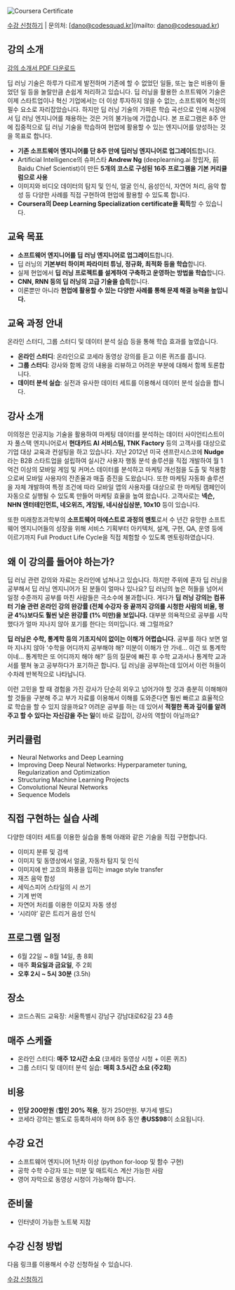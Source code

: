 ![Coursera Certificate](https://goo.gl/VU5C3y)

[수강 신청하기](https://goo.gl/AcWD4d) | 문의처: [dano@codesquad.kr](mailto: dano@codesquad.kr)
   
   
## 강의 소개

[강의 소개서 PDF 다운로드](https://goo.gl/STwZ9z)

 딥 러닝 기술은 하루가 다르게 발전하며 기존에 할 수 없었던 일들, 또는 높은 비용이 들었던 일 등을 놀랄만큼 손쉽게 처리하고 있습니다. 딥 러닝을 활용한 소프트웨어 기술은 이제 스타트업이나 혁신 기업에서는 더 이상 투자하지 않을 수 없는, 소프트웨어 혁신의 필수 요소로 자리잡았습니다. 하지만 딥 러닝 기술의 가파른 학습 곡선으로 인해 시장에서 딥 러닝 엔지니어를 채용하는 것은 거의 불가능에 가깝습니다. 본 프로그램은 8주 안에 집중적으로 딥 러닝 기술을 학습하여 현업에 활용할 수 있는 엔지니어를 양성하는 것을 목표로 합니다.

- **기존 소프트웨어 엔지니어를 단 8주 만에 딥러닝 엔지니어로 업그레이드**합니다.
- Artificial Intelligence의 슈퍼스타 **Andrew Ng** (deeplearning.ai 창립자, 前 Baidu Chief Scientist)이 만든 **5개의 코스로 구성된 16주 프로그램을 기본 커리큘럼으로 사용**
- 이미지와 비디오 데이터의 탐지 및 인식, 얼굴 인식, 음성인식, 자연어 처리, 음악 합성 등 다양한 사례를 직접 구현하여 현업에 활용할 수 있도록 합니다.
- **Coursera의 Deep Learning Specialization certificate을 획득**할 수 있습니다.

## 교육 목표
- **소프트웨어 엔지니어를 딥 러닝 엔지니어로 업그레이드**합니다.
- 딥 러닝의 **기본부터 하이퍼 파라미터 튜닝, 정규화, 최적화 등을 학습**합니다.
- 실제 현업에서 **딥 러닝 프로젝트를 설계하여 구축하고 운영하는 방법을 학습**합니다.
- **CNN, RNN 등의 딥 러닝의 고급 기술을 습득**합니다. 
- 이론뿐만 아니라 **현업에 활용할 수 있는 다양한 사례를 통해 문제 해결 능력을 높입니다.**

## 교육 과정 안내
온라인 스터디, 그룹 스터디 및 데이터 분석 실습 등을 통해 학습 효과를 높였습니다.

- **온라인 스터디**: 온라인으로 코세라 동영상 강의를 듣고 이론 퀴즈를 풉니다.
- **그룹 스터디**: 강사와 함께 강의 내용을 리뷰하고 어려운 부분에 대해서 함께 토론합니다.
- **데이터 분석 실습**: 실전과 유사한 데이터 세트를 이용해서 데이터 분석 실습을 합니다.

## 강사 소개

 이의정은 인공지능 기술을 활용하여 마케팅 데이터를 분석하는 데이터 사이언티스트이자 풀스택 엔지니어로서 **현대카드 AI 서비스팀, TNK Factory** 등의 고객사를 대상으로 기업 대상 교육과 컨설팅을 하고 있습니다. 지난 2012년 미국 샌프란시스코에 **Nudge**라는 B2B 스타트업을 설립하여 실시간 사용자 행동 분석 솔루션을 직접 개발하여 월 1억건 이상의 모바일 게임 및 커머스 데이터를 분석하고 마케팅 개선점을 도출 및 적용함으로써 모바일 사용자의 잔존율과 매출 증진을 도왔습니다. 또한 마케팅 자동화 솔루션을 자체 개발하여 특정 조건에 따라 모바일 앱의 사용자를 대상으로 한 마케팅 캠페인이 자동으로 실행될 수 있도록 만들어 마케팅 효율을 높여 왔습니다. 고객사로는 **넥슨, NHN 엔터테인먼트, 네오위즈, 게임빌, 네시삼십삼분, 10x10** 등이 있습니다.

 또한 미래창조과학부의 **소프트웨어 마에스트로 과정의 멘토**로서 수 년간 유망한 소프트웨어 엔지니어들의 성장을 위해 서비스 기획부터 아키텍처, 설계, 구현, QA, 운영 등에 이르기까지 Full Product Life Cycle을 직접 체험할 수 있도록 멘토링하였습니다.

## 왜 이 강의를 들어야 하는가?
 딥 러닝 관련 강의와 자료는 온라인에 넘쳐나고 있습니다. 하지만 주위에 혼자 딥 러닝을 공부해서 딥 러닝 엔지니어가 된 분들이 얼마나 있나요? 딥 러닝의 높은 허들을 넘어서 일정 수준까지 공부를 마친 사람들은 극소수에 불과합니다. 게다가 **딥 러닝 강의는 컴퓨터 기술 관련 온라인 강의 완강률 (전체 수강자 중 끝까지 강의를 시청한 사람의 비율, 평균 4%)보다도 훨씬 낮은 완강률 (1% 미만)을 보입니다.** 대부분 의욕적으로 공부를 시작했다가 얼마 지나지 않아 포기를 한다는 의미입니다. 왜 그럴까요?

 **딥 러닝은 수학, 통계학 등의 기초지식이 없이는 이해가 어렵습니다.** 공부를 하다 보면 얼마 지나지 않아 ‘수학을 어디까지 공부해야 해? 미분이 이해가 안 가네... 이건 또 통계학이네... 통계학은 또 어디까지 해야 해?’ 등의 질문에 빠진 후 수학 교과서나 통계학 교과서를 펼쳐 놓고 공부하다가 포기하곤 합니다. 딥 러닝을 공부하는데 있어서 이런 허들이 수차례 반복적으로 나타납니다.

 이런 고민을 할 때 경험을 가진 강사가 단순히 외우고 넘어가야 할 것과 충분히 이해해야 할 것들을 구분해 주고 부가 자료를 이용해서 이해를 도와준다면 훨씬 빠르고 효율적으로 학습을 할 수 있지 않을까요? 어려운 공부를 하는 데 있어서 **적절한 폭과 깊이를 알려 주고 할 수 있다는 자신감을 주는 일**이 바로 길잡이, 강사의 역할이 아닐까요? 

## 커리큘럼
- Neural Networks and Deep Learning
- Improving Deep Neural Networks: Hyperparameter tuning, Regularization and Optimization
- Structuring Machine Learning Projects
- Convolutional Neural Networks
- Sequence Models

## 직접 구현하는 실습 사례
다양한 데이터 세트를 이용한 실습을 통해 아래와 같은 기술을 직접 구현합니다.
- 이미지 분류 및 검색
- 이미지 및 동영상에서 얼굴, 자동차 탐지 및 인식
- 이미지에 반 고흐의 화풍을 입히는 image style transfer
- 재즈 음악 합성
- 세익스피어 스타일의 시 쓰기
- 기계 번역
- 자연어 처리를 이용한 이모지 자동 생성
- ‘시리야’ 같은 트리거 음성 인식

## 프로그램 일정
- 6월 22일 ~ 8월 14일, 총 8회
- 매주 **화요일과 금요일**, 주 2회
- **오후 2시 ~ 5시 30분** (3.5h)

## 장소
- 코드스쿼드 교육장: 서울특별시 강남구 강남대로62길 23 4층

## 매주 스케쥴
- 온라인 스터디: **매주 12시간 소요** (코세라 동영상 시청 + 이론 퀴즈)
- 그룹 스터디 및 데이터 분석 실습: **매회 3.5시간 소요 (주2회)**

## 비용
- **인당 200만원** (**할인 20% 적용**, 정가 250만원. 부가세 별도)
- 코세라 강의는 별도로 등록하셔야 하며 8주 동안 **총US$98**이 소요됩니다.

## 수강 요건
- 소프트웨어 엔지니어 1년차 이상 (python for-loop 및 함수 구현)
- 공학 수학 수강자 또는 미분 및 매트릭스 계산 가능한 사람
- 영어 자막으로 동영상 시청이 가능해야 합니다.

## 준비물
- 인터넷이 가능한 노트북 지참


## 수강 신청 방법
다음 링크를 이용해서 수강 신청하실 수 있습니다.

[수강 신청하기](https://goo.gl/AcWD4d)
